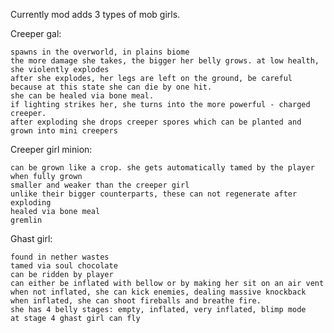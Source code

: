 Currently mod adds 3 types of mob girls.

Creeper gal:

    spawns in the overworld, in plains biome
    the more damage she takes, the bigger her belly grows. at low health, she violently explodes
    after she explodes, her legs are left on the ground, be careful because at this state she can die by one hit.
    she can be healed via bone meal.
    if lighting strikes her, she turns into the more powerful - charged creeper.
    after exploding she drops creeper spores which can be planted and grown into mini creepers 

Creeper girl minion:

    can be grown like a crop. she gets automatically tamed by the player when fully grown
    smaller and weaker than the creeper girl
    unlike their bigger counterparts, these can not regenerate after exploding
    healed via bone meal
    gremlin 

Ghast girl:

    found in nether wastes
    tamed via soul chocolate
    can be ridden by player
    can either be inflated with bellow or by making her sit on an air vent
    when not inflated, she can kick enemies, dealing massive knockback
    when inflated, she can shoot fireballs and breathe fire.
    she has 4 belly stages: empty, inflated, very inflated, blimp mode
    at stage 4 ghast girl can fly 
